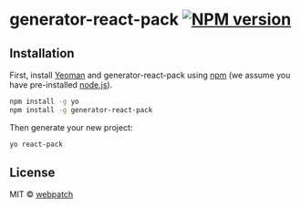 # generator-react-pack [![NPM version][npm-image]][npm-url] 

## Installation

First, install [Yeoman](http://yeoman.io) and generator-react-pack using [npm](https://www.npmjs.com/) (we assume you have pre-installed [node.js](https://nodejs.org/)).

```bash
npm install -g yo
npm install -g generator-react-pack
```

Then generate your new project:

```bash
yo react-pack
```

## License

MIT © [webpatch]()


[npm-image]: https://badge.fury.io/js/generator-react-pack.svg
[npm-url]: https://npmjs.org/package/generator-react-pack